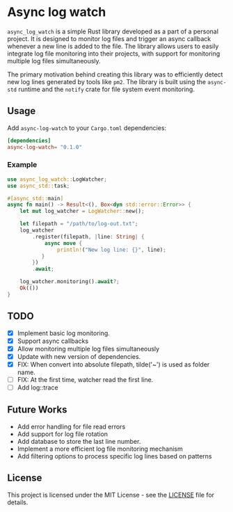 # Async log watch

`async_log_watch` is a simple Rust library developed as a part of a personal project. It is designed to monitor log files and trigger an async callback whenever a new line is added to the file. The library allows users to easily integrate log file monitoring into their projects, with support for monitoring multiple log files simultaneously.

The primary motivation behind creating this library was to efficiently detect new log lines generated by tools like `pm2`. The library is built using the `async-std` runtime and the `notify` crate for file system event monitoring.

## Usage

Add `async-log-watch` to your `Cargo.toml` dependencies:

```toml
[dependencies]
async-log-watch= "0.1.0"
```

### Example

```rust
use async_log_watch::LogWatcher;
use async_std::task;

#[async_std::main]
async fn main() -> Result<(), Box<dyn std::error::Error>> {
    let mut log_watcher = LogWatcher::new();

    let filepath = "/path/to/log-out.txt";
    log_watcher
        .register(filepath, |line: String| {
            async move {
                println!("New log line: {}", line);
           }
        })
        .await;

    log_watcher.monitoring().await?;
    Ok(())
}
```

## TODO
- [x] Implement basic log monitoring.
- [x] Support async callbacks
- [x] Allow monitoring multiple log files simultaneously
- [X] Update with new version of dependencies.
- [x] FIX: When convert into absolute filepath, tilde('~') is used as folder name.
- [ ] FIX: At the first time, watcher read the first line.
- [ ] Add log::trace

## Future Works

- Add error handling for file read errors 
- Add support for log file rotation 
- Add database to store the last line number. 
- Implement a more efficient log file monitoring mechanism
- Add filtering options to process specific log lines based on patterns

## License

This project is licensed under the MIT License - see the [LICENSE](./LICENSE) file for details.
